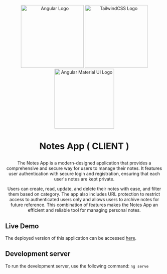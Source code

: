 <p align="center">
  <a href="https://angular.dev/" target="blank">
  <img src="https://blog.ninja-squad.com/assets/images/angular_gradient.png" width="200" alt="Angular Logo" /></a>
  <a href="https://tailwindcss.com/" target="blank">
  <img src="https://cdn3d.iconscout.com/3d/free/thumb/free-tailwind-css-11492968-9325303.png" width="200" alt="TailwindCSS Logo" /></a>
  <a href="https://material.angular.io/" target="blank">
  <img src="https://cdn.jsdelivr.net/gh/angular-material-extensions/pages@master/assets/angular-material-extensions-logo.png" width="190" alt="Angular Material UI Logo" /></a>
</p>

<h1> <p align="center"> Notes App ( CLIENT ) </p></h1> 

<p align="center"> The Notes App is a modern-designed application that provides a comprehensive and secure way for users to manage their notes. It features user authentication with secure login and registration, ensuring that each user's notes are kept private. </p>
  <p align="center"> Users can create, read, update, and delete their notes with ease, and filter them based on category. The app also includes URL protection to restrict access to authenticated users only and allows users to archive notes for future reference. This combination of features makes the Notes App an efficient and reliable tool for managing personal notes.
  </p>


## Live Demo

The deployed version of this application can be accessed [here](https://notes-angular-client-app.vercel.app/auth/login). 

## Development server
To run the development server, use the following command: `ng serve`
